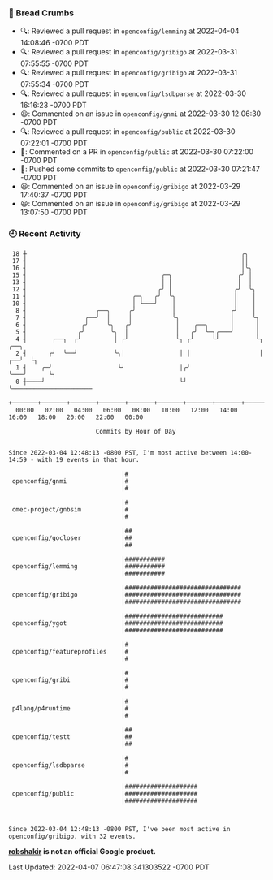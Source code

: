 ### 🍞 Bread Crumbs

 * 🔍: Reviewed a pull request in  `openconfig/lemming` at 2022-04-04 14:08:46 -0700 PDT
 * 🔍: Reviewed a pull request in  `openconfig/gribigo` at 2022-03-31 07:55:55 -0700 PDT
 * 🔍: Reviewed a pull request in  `openconfig/gribigo` at 2022-03-31 07:55:34 -0700 PDT
 * 🔍: Reviewed a pull request in  `openconfig/lsdbparse` at 2022-03-30 16:16:23 -0700 PDT
 * 😃: Commented on an issue in `openconfig/gnmi` at 2022-03-30 12:06:30 -0700 PDT
 * 🔍: Reviewed a pull request in  `openconfig/public` at 2022-03-30 07:22:01 -0700 PDT
 * 💬: Commented on a PR in  `openconfig/public` at 2022-03-30 07:22:00 -0700 PDT
 * 🚢: Pushed some commits to `openconfig/public` at 2022-03-30 07:21:47 -0700 PDT
 * 😃: Commented on an issue in `openconfig/gribigo` at 2022-03-29 17:40:37 -0700 PDT
 * 😃: Commented on an issue in `openconfig/gribigo` at 2022-03-29 13:07:50 -0700 PDT

### 🕘 Recent Activity
```
 18 ┼                                                           ╭╮
 17 ┤                                                           ││
 16 ┤                                                           │╰╮
 15 ┤                                     ╭─╮                  ╭╯ │
 13 ┤                                     │ │                  │  │
 12 ┤                                    ╭╯ │                 ╭╯  ╰╮
 11 ┤                             ╭─╮   ╭╯  ╰╮                │    │
 10 ┤                             │ ╰───╯    │                │    │
  8 ┤                   ╭──╮     ╭╯          │               ╭╯    │
  7 ┤                ╭──╯  │     │           ╰╮              │     ╰╮
  6 ┤               ╭╯     ╰╮   ╭╯            │    ╭──╮      │      │
  5 ┤              ╭╯       ╰╮  │             │   ╭╯  ╰─╮╭───╯      │
  4 ┤       ╭──╮  ╭╯         │ ╭╯             ╰╮ ╭╯     ╰╯          ╰╮      ╭──╮
  2 ┤      ╭╯  ╰──╯          ╰╮│               │ │                   │   ╭──╯  ╰╮
  1 ┤    ╭─╯                  ╰╯               │╭╯                   ╰───╯      ╰╮
  0 ┼────╯                                     ╰╯                                ╰──────────────────────
    +───────+───────+───────+───────+───────+───────+───────+───────+───────+───────+───────+───────+────
  00:00   02:00   04:00   06:00   08:00   10:00   12:00   14:00   16:00   18:00   20:00   22:00   00:00   

						Commits by Hour of Day


Since 2022-03-04 12:48:13 -0800 PST, I'm most active between 14:00-14:59 - with 19 events in that hour.

```



```
                               |#
 openconfig/gnmi               |#
                               |#

                               |#
 omec-project/gnbsim           |#
                               |#

                               |##
 openconfig/gocloser           |##
                               |##

                               |###########
 openconfig/lemming            |###########
                               |###########

                               |################################
 openconfig/gribigo            |################################
                               |################################

                               |###########################
 openconfig/ygot               |###########################
                               |###########################

                               |#
 openconfig/featureprofiles    |#
                               |#

                               |#
 openconfig/gribi              |#
                               |#

                               |#
 p4lang/p4runtime              |#
                               |#

                               |##
 openconfig/testt              |##
                               |##

                               |#
 openconfig/lsdbparse          |#
                               |#

                               |####################
 openconfig/public             |####################
                               |####################



Since 2022-03-04 12:48:13 -0800 PST, I've been most active in openconfig/gribigo, with 32 events.

```
**[robshakir](mailto:robjs@google.com) is not an official Google product.**  


Last Updated: 2022-04-07 06:47:08.341303522 -0700 PDT
